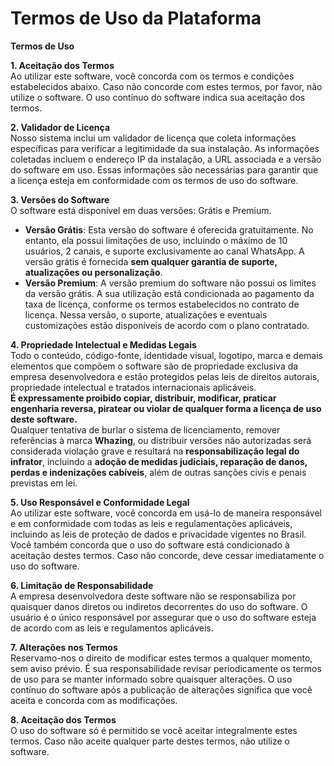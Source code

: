 # Termos de Uso da Plataforma

**Termos de Uso**

**1. Aceitação dos Termos**\
Ao utilizar este software, você concorda com os termos e condições estabelecidos abaixo. Caso não concorde com estes termos, por favor, não utilize o software. O uso contínuo do software indica sua aceitação dos termos.

**2. Validador de Licença**\
Nosso sistema inclui um validador de licença que coleta informações específicas para verificar a legitimidade da sua instalação. As informações coletadas incluem o endereço IP da instalação, a URL associada e a versão do software em uso. Essas informações são necessárias para garantir que a licença esteja em conformidade com os termos de uso do software.

**3. Versões do Software**\
O software está disponível em duas versões: Grátis e Premium.

* **Versão Grátis**: Esta versão do software é oferecida gratuitamente. No entanto, ela possui limitações de uso, incluindo o máximo de 10 usuários, 2 canais, e suporte exclusivamente ao canal WhatsApp. A versão grátis é fornecida **sem qualquer garantia de suporte, atualizações ou personalização**.
* **Versão Premium**: A versão premium do software não possui os limites da versão grátis. A sua utilização está condicionada ao pagamento da taxa de licença, conforme os termos estabelecidos no contrato de licença. Nessa versão, o suporte, atualizações e eventuais customizações estão disponíveis de acordo com o plano contratado.

**4. Propriedade Intelectual e Medidas Legais**\
Todo o conteúdo, código-fonte, identidade visual, logotipo, marca e demais elementos que compõem o software são de propriedade exclusiva da empresa desenvolvedora e estão protegidos pelas leis de direitos autorais, propriedade intelectual e tratados internacionais aplicáveis.\
**É expressamente proibido copiar, distribuir, modificar, praticar engenharia reversa, piratear ou violar de qualquer forma a licença de uso deste software.**\
Qualquer tentativa de burlar o sistema de licenciamento, remover referências à marca **Whazing**, ou distribuir versões não autorizadas será considerada violação grave e resultará na **responsabilização legal do infrator**, incluindo a **adoção de medidas judiciais, reparação de danos, perdas e indenizações cabíveis**, além de outras sanções civis e penais previstas em lei.

**5. Uso Responsável e Conformidade Legal**\
Ao utilizar este software, você concorda em usá-lo de maneira responsável e em conformidade com todas as leis e regulamentações aplicáveis, incluindo as leis de proteção de dados e privacidade vigentes no Brasil. Você também concorda que o uso do software está condicionado à aceitação destes termos. Caso não concorde, deve cessar imediatamente o uso do software.

**6. Limitação de Responsabilidade**\
A empresa desenvolvedora deste software não se responsabiliza por quaisquer danos diretos ou indiretos decorrentes do uso do software. O usuário é o único responsável por assegurar que o uso do software esteja de acordo com as leis e regulamentos aplicáveis.

**7. Alterações nos Termos**\
Reservamo-nos o direito de modificar estes termos a qualquer momento, sem aviso prévio. É sua responsabilidade revisar periodicamente os termos de uso para se manter informado sobre quaisquer alterações. O uso contínuo do software após a publicação de alterações significa que você aceita e concorda com as modificações.

**8. Aceitação dos Termos**\
O uso do software só é permitido se você aceitar integralmente estes termos. Caso não aceite qualquer parte destes termos, não utilize o software.
